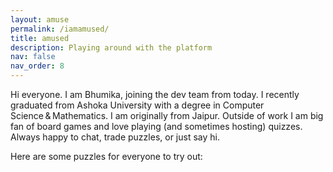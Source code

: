 ```yaml
---
layout: amuse
permalink: /iamamused/
title: amused
description: Playing around with the platform
nav: false
nav_order: 8
---
```


Hi everyone. I am Bhumika, joining the dev team from today. I recently graduated from Ashoka University with a degree in Computer Science & Mathematics. I am originally from Jaipur. Outside of work I am big fan of board games and love playing (and sometimes hosting) quizzes. Always happy to chat, trade puzzles, or just say hi. 

Here are some puzzles for everyone to try out: